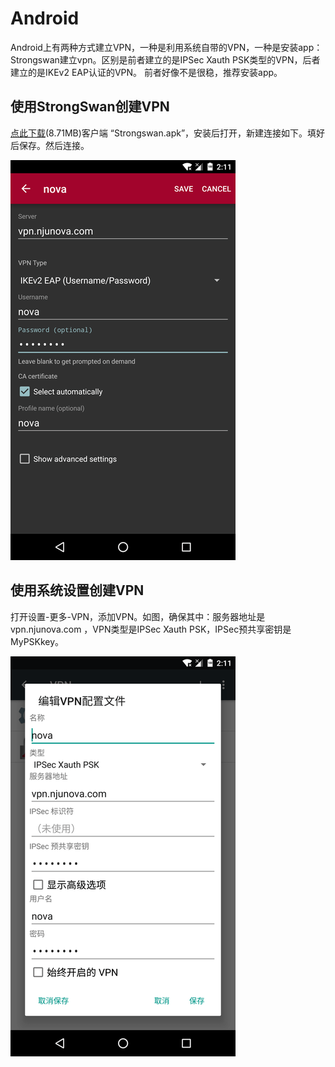 # Android
Android上有两种方式建立VPN，一种是利用系统自带的VPN，一种是安装app：Strongswan建立vpn。区别是前者建立的是IPSec Xauth PSK类型的VPN，后者建立的是IKEv2 EAP认证的VPN。
前者好像不是很稳，推荐安装app。

## 使用StrongSwan创建VPN
[点此下载](../file/strongswan-1.9.6.apk)(8.71MB)客户端 “Strongswan.apk”，安装后打开，新建连接如下。填好后保存。然后连接。

![](/assets/android-strongswan.png)

## 使用系统设置创建VPN
打开设置-更多-VPN，添加VPN。如图，确保其中：服务器地址是vpn.njunova.com ，VPN类型是IPSec Xauth PSK，IPSec预共享密钥是MyPSKkey。

![](/assets/android-system.png)